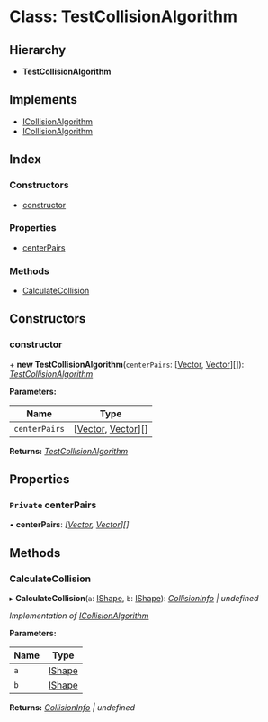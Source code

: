 
# Class: TestCollisionAlgorithm

## Hierarchy

* **TestCollisionAlgorithm**

## Implements

* [ICollisionAlgorithm](../interfaces/icollisionalgorithm.md)
* [ICollisionAlgorithm](../interfaces/icollisionalgorithm.md)

## Index

### Constructors

* [constructor](testcollisionalgorithm.md#constructor)

### Properties

* [centerPairs](testcollisionalgorithm.md#private-centerpairs)

### Methods

* [CalculateCollision](testcollisionalgorithm.md#calculatecollision)

## Constructors

###  constructor

\+ **new TestCollisionAlgorithm**(`centerPairs`: [[Vector](vector.md), [Vector](vector.md)][]): *[TestCollisionAlgorithm](testcollisionalgorithm.md)*

**Parameters:**

Name | Type |
------ | ------ |
`centerPairs` | [[Vector](vector.md), [Vector](vector.md)][] |

**Returns:** *[TestCollisionAlgorithm](testcollisionalgorithm.md)*

## Properties

### `Private` centerPairs

• **centerPairs**: *[[Vector](vector.md), [Vector](vector.md)][]*

## Methods

###  CalculateCollision

▸ **CalculateCollision**(`a`: [IShape](../interfaces/ishape.md), `b`: [IShape](../interfaces/ishape.md)): *[CollisionInfo](collisioninfo.md) | undefined*

*Implementation of [ICollisionAlgorithm](../interfaces/icollisionalgorithm.md)*

**Parameters:**

Name | Type |
------ | ------ |
`a` | [IShape](../interfaces/ishape.md) |
`b` | [IShape](../interfaces/ishape.md) |

**Returns:** *[CollisionInfo](collisioninfo.md) | undefined*
